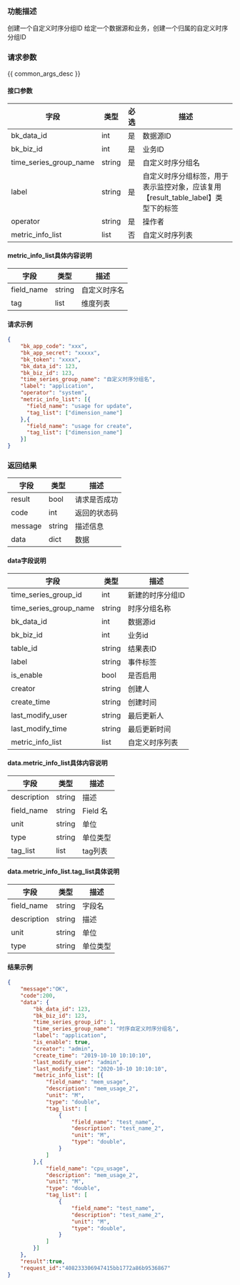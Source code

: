 

### 功能描述

创建一个自定义时序分组ID
给定一个数据源和业务，创建一个归属的自定义时序分组ID

### 请求参数

{{ common_args_desc }}

#### 接口参数

| 字段           | 类型   | 必选 | 描述        |
| -------------- | ------ | ---- | ----------- |
| bk_data_id  | int | 是   | 数据源ID |
| bk_biz_id | int | 是 | 业务ID |
| time_series_group_name | string | 是 | 自定义时序分组名 |
| label | string | 是 | 自定义时序分组标签，用于表示监控对象，应该复用【result_table_label】类型下的标签 |
| operator | string | 是 | 操作者 |
| metric_info_list | list | 否 | 自定义时序列表 |

#### metric_info_list具体内容说明

| 字段                | 类型   | 描述     |
| ------------------- | ------ | -------- |
| field_name | string | 自定义时序名 |
| tag | list | 维度列表 |

#### 请求示例

```json
{
    "bk_app_code": "xxx",
  	"bk_app_secret": "xxxxx",
 	"bk_token": "xxxx",
	"bk_data_id": 123,
	"bk_biz_id": 123,
	"time_series_group_name": "自定义时序分组名",
	"label": "application",
	"operator": "system",
	"metric_info_list": [{
	  "field_name": "usage for update",
	  "tag_list": ["dimension_name"]
    },{
	  "field_name": "usage for create",
	  "tag_list": ["dimension_name"]
	}]
}
```

### 返回结果

| 字段    | 类型   | 描述         |
| ------- | ------ | ------------ |
| result  | bool   | 请求是否成功 |
| code    | int    | 返回的状态码 |
| message | string | 描述信息     |
| data    | dict   | 数据         |

#### data字段说明

| 字段                | 类型   | 描述     |
| ------------------- | ------ | -------- |
| time_series_group_id | int | 新建的时序分组ID  |
| time_series_group_name | string | 时序分组名称 |
| bk_data_id | int | 数据源id |
| bk_biz_id | int | 业务id |
| table_id | string | 结果表ID |
| label | string | 事件标签 |
| is_enable | bool | 是否启用 |
| creator | string | 创建人 |
| create_time | string | 创建时间 |
| last_modify_user | string | 最后更新人 |
| last_modify_time | string | 最后更新时间 |
| metric_info_list | list | 自定义时序列表 |

#### data.metric_info_list具体内容说明

| 字段        | 类型   | 描述     |
| ----------- | ------ | -------- |
| description | string | 描述     |
| field_name  | string | Field 名 |
| unit        | string | 单位     |
| type        | string | 单位类型 |
| tag_list    | list   | tag列表  |

#### data.metric_info_list.tag_list具体说明

| 字段        | 类型   | 描述     |
| ----------- | ------ | -------- |
| field_name  | string | 字段名   |
| description | string | 描述     |
| unit        | string | 单位     |
| type        | string | 单位类型 |

#### 结果示例

```json
{
    "message":"OK",
    "code":200,
    "data": {
    	"bk_data_id": 123,
    	"bk_biz_id": 123,
        "time_series_group_id": 1,
    	"time_series_group_name": "时序自定义时序分组名",
    	"label": "application",
    	"is_enable": true,
    	"creator": "admin",
    	"create_time": "2019-10-10 10:10:10",
    	"last_modify_user": "admin",
    	"last_modify_time": "2020-10-10 10:10:10",
    	"metric_info_list": [{
            "field_name": "mem_usage",
            "description": "mem_usage_2",
            "unit": "M",
            "type": "double",
            "tag_list": [
                {
                    "field_name": "test_name",
                    "description": "test_name_2",
                    "unit": "M",
                    "type": "double",
                }
            ]
        },{
            "field_name": "cpu_usage",
            "description": "mem_usage_2",
            "unit": "M",
            "type": "double",
            "tag_list": [
                {
                    "field_name": "test_name",
                    "description": "test_name_2",
                    "unit": "M",
                    "type": "double",
                }
            ]
        }]
    },
    "result":true,
    "request_id":"408233306947415bb1772a86b9536867"
}
```
